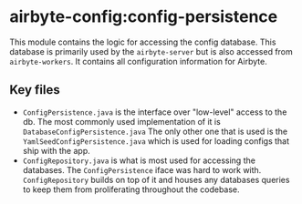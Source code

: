 # airbyte-config:config-persistence

This module contains the logic for accessing the config database. This database is primarily used by the `airbyte-server` but is also accessed from `airbyte-workers`. It contains all configuration information for Airbyte.

## Key files
* `ConfigPersistence.java` is the interface over "low-level" access to the db. The most commonly used implementation of it is `DatabaseConfigPersistence.java` The only other one that is used is the `YamlSeedConfigPersistence.java` which is used for loading configs that ship with the app.
* `ConfigRepository.java` is what is most used for accessing the databases. The `ConfigPersistence` iface was hard to work with. `ConfigRepository` builds on top of it and houses any databases queries to keep them from proliferating throughout the codebase.
